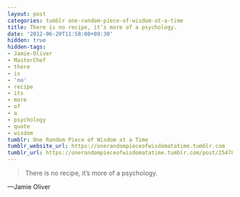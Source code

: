 ```yaml
---
layout: post
categories: tumblr one-random-piece-of-wisdom-at-a-time
title: There is no recipe, it’s more of a psychology.
date: '2012-06-20T11:58:00+09:30'
hidden: true
hidden-tags:
- Jamie-Oliver
- MasterChef
- there
- is
- 'no'
- recipe
- its
- more
- of
- a
- psychology
- quote
- wisdom
tumblr: One Random Piece of Wisdom at a Time
tumblr_website_url: https://onerandompieceofwisdomatatime.tumblr.com
tumblr_url: https://onerandompieceofwisdomatatime.tumblr.com/post/25478284811/there-is-no-recipe-its-more-of-a-psychology
---
```

> There is no recipe, it’s more of a psychology.

—Jamie Oliver
